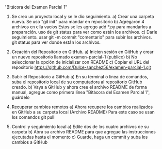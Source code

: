 "Bitácora del Examen Parcial 1"
1) Se creo un proyecto local y se le dio seguimiento.
a) Crear una carpeta nueva. Se uso "git init" para mandar en repositorio 
b) Agregaron 4 archivos en ella vacíos 
Estos se les agrego add *.py para mandarlos a preparación.
uso de git status para ver como están los archivos.
c) Darle seguimiento.
usar git -m commit "comentario" para subir los archivos.
git status para ver donde están los archivos.

2) Creación del Repositorio en GitHub.
a) Inicien sesión en GitHub y crear un nuevo repositorio llamado examen-parcial-1 (publico)
b) No seleccionar la opción de inicializar con README
c) Copiar el URL del repositorio https://github.com/Dulce-sanchez56/examen-parcial-1.git

3) Subir el Repositorio a GitHub
a) En su terminal o linea de comandos, suba el repositorio local de su computadora al repositorio GitHub creado.
b) Vaya a GitHub y ahora cree el archivo README de forma manual, agregue como primera línea "Bitácora del Examen Parcial 1", guárdelo

4) Recuperar cambios remotos
a) Ahora recupere los cambios realizados en GitHub a su carpeta local (Archivo README)
Para este caso se usan los comandos git pull

5) Control y seguimiento local
a) Edite dos de los cuatro archivos de su carpeta 
b) Abra su archivo README para que agregue las instrucciones ejecutadas hasta el momento
c) Guarde, haga un commit y suba los cambios a GitHub